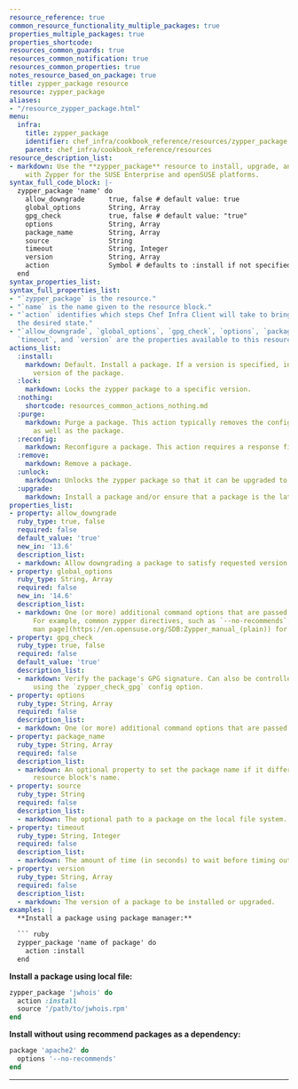 ```yaml
---
resource_reference: true
common_resource_functionality_multiple_packages: true
properties_multiple_packages: true
properties_shortcode: 
resources_common_guards: true
resources_common_notification: true
resources_common_properties: true
notes_resource_based_on_package: true
title: zypper_package resource
resource: zypper_package
aliases:
- "/resource_zypper_package.html"
menu:
  infra:
    title: zypper_package
    identifier: chef_infra/cookbook_reference/resources/zypper_package zypper_package
    parent: chef_infra/cookbook_reference/resources
resource_description_list:
- markdown: Use the **zypper_package** resource to install, upgrade, and remove packages
    with Zypper for the SUSE Enterprise and openSUSE platforms.
syntax_full_code_block: |-
  zypper_package 'name' do
    allow_downgrade      true, false # default value: true
    global_options       String, Array
    gpg_check            true, false # default value: "true"
    options              String, Array
    package_name         String, Array
    source               String
    timeout              String, Integer
    version              String, Array
    action               Symbol # defaults to :install if not specified
  end
syntax_properties_list: 
syntax_full_properties_list:
- "`zypper_package` is the resource."
- "`name` is the name given to the resource block."
- "`action` identifies which steps Chef Infra Client will take to bring the node into
  the desired state."
- "`allow_downgrade`, `global_options`, `gpg_check`, `options`, `package_name`, `source`,
  `timeout`, and `version` are the properties available to this resource."
actions_list:
  :install:
    markdown: Default. Install a package. If a version is specified, install the specified
      version of the package.
  :lock:
    markdown: Locks the zypper package to a specific version.
  :nothing:
    shortcode: resources_common_actions_nothing.md
  :purge:
    markdown: Purge a package. This action typically removes the configuration files
      as well as the package.
  :reconfig:
    markdown: Reconfigure a package. This action requires a response file.
  :remove:
    markdown: Remove a package.
  :unlock:
    markdown: Unlocks the zypper package so that it can be upgraded to a newer version.
  :upgrade:
    markdown: Install a package and/or ensure that a package is the latest version.
properties_list:
- property: allow_downgrade
  ruby_type: true, false
  required: false
  default_value: 'true'
  new_in: '13.6'
  description_list:
  - markdown: Allow downgrading a package to satisfy requested version requirements.
- property: global_options
  ruby_type: String, Array
  required: false
  new_in: '14.6'
  description_list:
  - markdown: One (or more) additional command options that are passed to the command.
      For example, common zypper directives, such as `--no-recommends`. See the [zypper
      man page](https://en.opensuse.org/SDB:Zypper_manual_(plain)) for the full list.
- property: gpg_check
  ruby_type: true, false
  required: false
  default_value: 'true'
  description_list:
  - markdown: Verify the package's GPG signature. Can also be controlled site-wide
      using the `zypper_check_gpg` config option.
- property: options
  ruby_type: String, Array
  required: false
  description_list:
  - markdown: One (or more) additional command options that are passed to the command.
- property: package_name
  ruby_type: String, Array
  required: false
  description_list:
  - markdown: An optional property to set the package name if it differs from the
      resource block's name.
- property: source
  ruby_type: String
  required: false
  description_list:
  - markdown: The optional path to a package on the local file system.
- property: timeout
  ruby_type: String, Integer
  required: false
  description_list:
  - markdown: The amount of time (in seconds) to wait before timing out.
- property: version
  ruby_type: String, Array
  required: false
  description_list:
  - markdown: The version of a package to be installed or upgraded.
examples: |
  **Install a package using package manager:**

  ``` ruby
  zypper_package 'name of package' do
    action :install
  end
  ```

  **Install a package using local file:**

  ``` ruby
  zypper_package 'jwhois' do
    action :install
    source '/path/to/jwhois.rpm'
  end
  ```

  **Install without using recommend packages as a dependency:**

  ``` ruby
  package 'apache2' do
    options '--no-recommends'
  end
  ```
---
```

